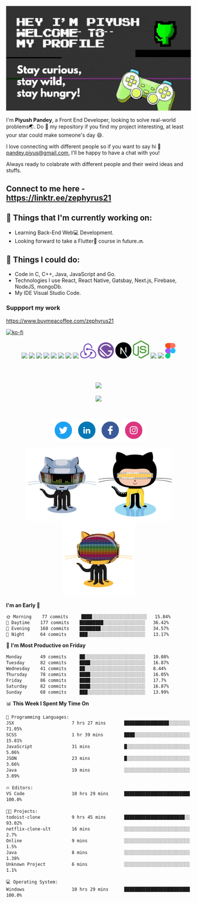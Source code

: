 <img src="piyush-final.gif" width="1000px">

I'm **Piyush Pandey**, a Front End Developer, looking to solve real-world problems🌏. Do 🌟 my repository if you find my project interesting, at least your star could make someone's day 😄.

I love connecting with different people so if you want to say hi 💬 pandey.piyus@gmail.com, I'll be happy to have a chat with you!

Always ready to colabrate with different people and their weird ideas and stuffs.

## Connect to me here - https://linktr.ee/zephyrus21

## 💼 Things that I'm currently working on:

-   Learning Back-End Web💻 Development.
-   Looking forward to take a Flutter📲 course in future.🔜

## 🔭 Things I could do:

-   Code in C, C++, Java, JavaScript and Go.
-   Technologies I use React, React Native, Gatsbay, Next.js, Firebase, NodeJS, mongoDb.
-   My IDE Visual Studio Code.

### Suppport my work 
https://www.buymeacoffee.com/zephyrus21

[![ko-fi](https://ko-fi.com/img/githubbutton_sm.svg)](https://ko-fi.com/Y8Y63ONS5)


<p align="center">
  <img src="https://img.icons8.com/color/48/000000/c-programming.png"/>
  <img src="https://img.icons8.com/color/48/000000/c-plus-plus-logo.png"/>
  <img src="https://img.icons8.com/color/48/000000/java-coffee-cup-logo.png"/>
  <img src="https://img.icons8.com/color/48/000000/golang.png"/>
  <img src="https://img.icons8.com/color/48/000000/javascript.png"/>
  <img src="https://img.icons8.com/color/48/000000/typescript.png"/>
  <img src="https://img.icons8.com/color/48/000000/react-native.png"/>
  <img src="https://img.icons8.com/color/48/000000/graphql.png"/>
  <img src="redux-seeklogo.com.svg" width="44px"/>
  <img src="gatsby-seeklogo.com.svg" width="44px"/>
  <img src="next-js-seeklogo.com.svg" width="44px"/>
  <img src="nodejs-seeklogo.com.svg" width="44px"/>
  <img src="https://img.icons8.com/color/48/000000/mongodb.png"/>
  <img src="https://img.icons8.com/color/48/000000/firebase.png"/>
  <img src="figma-1.svg" width="28px"/>
</p>
<br/>
<br/>
<p align="center">
  <!-- <img src="https://github-readme-stats.vercel.app/api?username=zephyrus21&show_icons=true&theme=radical&title_color=8E2DE2&text_color=fff&icon_color=8E2DE2" alt="piyush-stats" /> -->

<img src="https://github-readme-streak-stats.herokuapp.com/?user=zephyrus21&theme=midnight-purple"/>
<br />
<br/>
<img src="https://github-readme-stats.vercel.app/api/top-langs/?username=zephyrus21&show_icons=true&theme=midnight-purple&title_color=8E2DE2&text_color=fff&icon_color=8E2DE2&layout=compact"/>
<br/>
<!-- <img src="https://activity-graph.herokuapp.com/graph?username=zephyrus21"/> -->
</p>


<p align="center">

<br/>
<p align="center">
<a href="https://twitter.com/zephyrusp21"><img src="https://github.com/aritraroy/social-icons/blob/master/twitter-icon.png?raw=true" width="60"></a>
<a href="https://www.linkedin.com/in/zephyrus21/"><img src="https://github.com/aritraroy/social-icons/blob/master/linkedin-icon.png?raw=true" width="60"></a>
<a href="https://www.facebook.com/zephyrus21/"><img src="https://github.com/aritraroy/social-icons/blob/master/facebook-icon.png?raw=true" width="60"></a>
<a href="https://www.instagram.com/zephyrus.io/"><img src="https://github.com/aritraroy/social-icons/blob/master/instagram-icon.png?raw=true" width="60"></a>
</p>

<p align="center"><img src="gh-1.gif" width="200px"><img src="gh-4.png" width="200px"><img src="gh-2.gif" width="200px">
</p>

<!--START_SECTION:waka-->
**I'm an Early 🐤** 

```text
🌞 Morning    77 commits     ████░░░░░░░░░░░░░░░░░░░░░   15.84% 
🌆 Daytime    177 commits    █████████░░░░░░░░░░░░░░░░   36.42% 
🌃 Evening    168 commits    ████████░░░░░░░░░░░░░░░░░   34.57% 
🌙 Night      64 commits     ███░░░░░░░░░░░░░░░░░░░░░░   13.17%

```
📅 **I'm Most Productive on Friday** 

```text
Monday       49 commits     ██░░░░░░░░░░░░░░░░░░░░░░░   10.08% 
Tuesday      82 commits     ████░░░░░░░░░░░░░░░░░░░░░   16.87% 
Wednesday    41 commits     ██░░░░░░░░░░░░░░░░░░░░░░░   8.44% 
Thursday     78 commits     ████░░░░░░░░░░░░░░░░░░░░░   16.05% 
Friday       86 commits     ████░░░░░░░░░░░░░░░░░░░░░   17.7% 
Saturday     82 commits     ████░░░░░░░░░░░░░░░░░░░░░   16.87% 
Sunday       68 commits     ███░░░░░░░░░░░░░░░░░░░░░░   13.99%

```


📊 **This Week I Spent My Time On** 

```text
💬 Programming Languages: 
JSX                      7 hrs 27 mins       █████████████████░░░░░░░░   71.05% 
SCSS                     1 hr 39 mins        ████░░░░░░░░░░░░░░░░░░░░░   15.81% 
JavaScript               31 mins             █░░░░░░░░░░░░░░░░░░░░░░░░   5.06% 
JSON                     23 mins             █░░░░░░░░░░░░░░░░░░░░░░░░   3.66% 
Java                     19 mins             ░░░░░░░░░░░░░░░░░░░░░░░░░   3.09%

🔥 Editors: 
VS Code                  10 hrs 29 mins      █████████████████████████   100.0%

🐱‍💻 Projects: 
todoist-clone            9 hrs 45 mins       ███████████████████████░░   93.02% 
netflix-clone-ult        16 mins             ░░░░░░░░░░░░░░░░░░░░░░░░░   2.7% 
Online                   9 mins              ░░░░░░░░░░░░░░░░░░░░░░░░░   1.5% 
Java                     8 mins              ░░░░░░░░░░░░░░░░░░░░░░░░░   1.38% 
Unknown Project          6 mins              ░░░░░░░░░░░░░░░░░░░░░░░░░   1.1%

💻 Operating System: 
Windows                  10 hrs 29 mins      █████████████████████████   100.0%

```


<!--END_SECTION:waka-->

